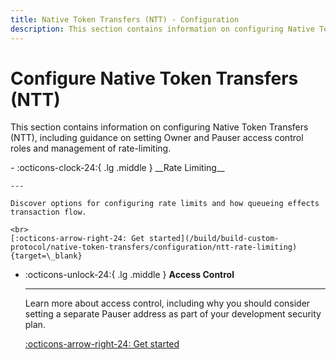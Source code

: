 ```yaml
---
title: Native Token Transfers (NTT) - Configuration
description: This section contains information on configuring Native Token Transfers (NTT), including guidance on setting Owner and Pauser access control roles and management of rate-limiting. 
---
```


# Configure Native Token Transfers (NTT)

This section contains information on configuring Native Token Transfers (NTT), including guidance on setting Owner and Pauser access control roles and management of rate-limiting. 


<div class="grid cards" markdown>
-   :octicons-clock-24:{ .lg .middle } __Rate Limiting__

    ---

    Discover options for configuring rate limits and how queueing effects transaction flow.

    <br>
    [:octicons-arrow-right-24: Get started](/build/build-custom-protocol/native-token-transfers/configuration/ntt-rate-limiting){target=\_blank}

-   :octicons-unlock-24:{ .lg .middle } __Access Control__

    ---

    Learn more about access control, including why you should consider setting a separate Pauser address as part of your development security plan.

    
    [:octicons-arrow-right-24: Get started](/build/build-custom-protocol/native-token-transfers/configuration/ntt-access-control)
</div>
